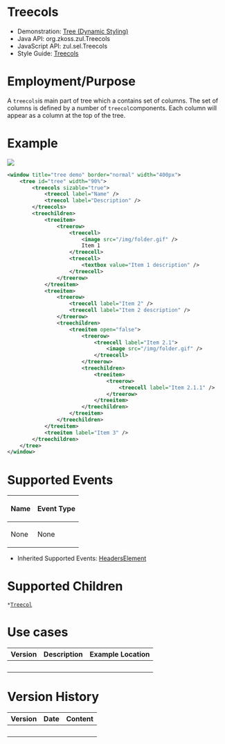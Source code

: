 

# Treecols

- Demonstration: [Tree (Dynamic
  Styling)](http://www.zkoss.org/zkdemo/tree/dynamic_styling)
- Java API: <javadoc>org.zkoss.zul.Treecols</javadoc>
- JavaScript API: <javadoc directory="jsdoc">zul.sel.Treecols</javadoc>
- Style Guide: [
  Treecols](ZK_Style_Guide/XUL_Component_Specification/Treecol)

# Employment/Purpose

A `treecols`is main part of tree which a contains set of columns. The
set of columns is defined by a number of `treecol`components. Each
column will appear as a column at the top of the tree.

# Example

![](ZKComRef_Treeitem.png)

``` xml
<window title="tree demo" border="normal" width="400px">
    <tree id="tree" width="90%">
        <treecols sizable="true">
            <treecol label="Name" />
            <treecol label="Description" />
        </treecols>
        <treechildren>
            <treeitem>
                <treerow>
                    <treecell>
                        <image src="/img/folder.gif" />
                        Item 1
                    </treecell>
                    <treecell>
                        <textbox value="Item 1 description" />
                    </treecell>
                </treerow>
            </treeitem>
            <treeitem>
                <treerow>
                    <treecell label="Item 2" />
                    <treecell label="Item 2 description" />
                </treerow>
                <treechildren>
                    <treeitem open="false">
                        <treerow>
                            <treecell label="Item 2.1">
                                <image src="/img/folder.gif" />
                            </treecell>
                        </treerow>
                        <treechildren>
                            <treeitem>
                                <treerow>
                                    <treecell label="Item 2.1.1" />
                                </treerow>
                            </treeitem>
                        </treechildren>
                    </treeitem>
                </treechildren>
            </treeitem>
            <treeitem label="Item 3" />
        </treechildren>
    </tree>
</window>
```

# Supported Events

<table>
<thead>
<tr class="header">
<th><center>
<p>Name</p>
</center></th>
<th><center>
<p>Event Type</p>
</center></th>
</tr>
</thead>
<tbody>
<tr class="odd">
<td><p>None</p></td>
<td><p>None</p></td>
</tr>
</tbody>
</table>

- Inherited Supported Events: [
  HeadersElement](ZK_Component_Reference/Base_Components/HeadersElement#Supported_Events)

# Supported Children

`*`[` Treecol `](ZK_Component_Reference/Data/Tree/Treecol)

# Use cases

| Version | Description | Example Location |
|---------|-------------|------------------|
|         |             |                  |

# Version History



| Version | Date | Content |
|---------|------|---------|
|         |      |         |


